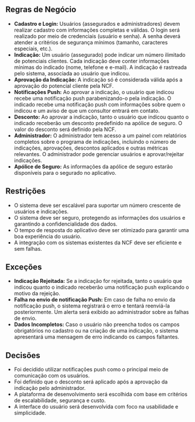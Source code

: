 ## Regras de Negócio

* **Cadastro e Login:** Usuários (assegurados e administradores) devem realizar cadastro com informações completas e válidas.  O login será realizado por meio de credenciais (usuário e senha).  A senha deverá atender a critérios de segurança mínimos (tamanho, caracteres especiais, etc.).
* **Indicação:** Um usuário (assegurado) pode indicar um número ilimitado de potenciais clientes.  Cada indicação deve conter informações mínimas do indicado (nome, telefone e e-mail).  A indicação é rastreada pelo sistema, associada ao usuário que indicou.
* **Aprovação da Indicação:** A indicação só é considerada válida após a aprovação do potencial cliente pela NCF.
* **Notificações Push:** Ao aprovar a indicação, o usuário que indicou recebe uma notificação push parabenizando-o pela indicação. O indicado recebe uma notificação push com informações sobre quem o indicou e um aviso de que um consultor entrará em contato.
* **Desconto:**  Ao aprovar a indicação, tanto o usuário que indicou quanto o indicado receberão um desconto predefinido na apólice de seguro. O valor do desconto será definido pela NCF.
* **Administrador:** O administrador tem acesso a um painel com relatórios completos sobre o programa de indicações, incluindo o número de indicações, aprovações, descontos aplicados e outras métricas relevantes. O administrador pode gerenciar usuários e aprovar/rejeitar indicações.
* **Apólice de Seguro:** As informações da apólice de seguro estarão disponíveis para o segurado no aplicativo.


## Restrições

* O sistema deve ser escalável para suportar um número crescente de usuários e indicações.
* O sistema deve ser seguro, protegendo as informações dos usuários e garantindo a confidencialidade dos dados.
* O tempo de resposta do aplicativo deve ser otimizado para garantir uma boa experiência do usuário.
* A integração com os sistemas existentes da NCF deve ser eficiente e sem falhas.


## Exceções

* **Indicação Rejeitada:** Se a indicação for rejeitada, tanto o usuário que indicou quanto o indicado receberão uma notificação push explicando o motivo da rejeição.
* **Falha no envio de notificação Push:** Em caso de falha no envio da notificação push, o sistema registrará o erro e tentará reenviá-la posteriormente.  Um alerta será exibido ao administrador sobre as falhas de envio.
* **Dados Incompletos:** Caso o usuário não preencha todos os campos obrigatórios no cadastro ou na criação de uma indicação, o sistema apresentará uma mensagem de erro indicando os campos faltantes.


## Decisões

* Foi decidido utilizar notificações push como o principal meio de comunicação com os usuários.
* Foi definido que o desconto será aplicado após a aprovação da indicação pelo administrador.
* A plataforma de desenvolvimento será escolhida com base em critérios de escalabilidade, segurança e custo.
*  A interface do usuário será desenvolvida com foco na usabilidade e simplicidade.
